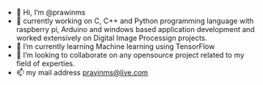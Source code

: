 - 👋 Hi, I’m @prawinms
- 👀 currently working on C, C++ and Python programming language with raspberry pi, Arduino and windows based application development 
     and worked extensively on Digital Image Processign projects.
- 🌱 I’m currently learning Machine learning using TensorFlow
- 💞️ I’m looking to collaborate on any opensource project related to my field of experties.
- 📫 my mail address pravinms@live.com

<!---
prawinms/prawinms is a ✨ special ✨ repository because its `README.md` (this file) appears on your GitHub profile.
You can click the Preview link to take a look at your changes.
--->
